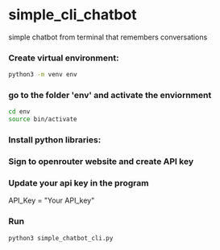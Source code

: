 # simple_cli_chatbot
simple chatbot from terminal that remembers conversations

### Create virtual environment:
```bash
python3 -m venv env
```

### go to the folder 'env' and activate the enviornment
```bash
cd env
source bin/activate
```

### Install python libraries:

### Sign to openrouter website and create API key

### Update your api key in the program
API_Key = "Your API_key"

### Run 
```bash
python3 simple_chatbot_cli.py
```

